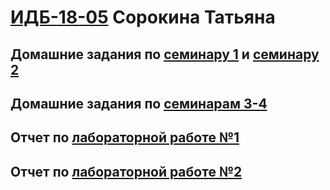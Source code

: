 # [ИДБ-18-05](https://github.com/stankin/design-part-1/wiki/list-idb-18-05) Сорокина Татьяна 
## Домашние задания по [семинару 1](https://github.com/stankin/design-part-1/wiki/sem1) и [семинару 2](https://github.com/stankin/design-part-1/wiki/sem2) 
## Домашние задания по [семинарам 3-4](https://github.com/TatyanaSor/TatyanaSor.github.io/wiki)
## Отчет по [лабораторной работе №1](https://github.com/TatyanaSor/TatyanaSor.github.io/wiki/Лабораторная-работа-№1)
## Отчет по [лабораторной работе №2](https://github.com/TatyanaSor/TatyanaSor.github.io/wiki/Лабораторная-работа-№2)
